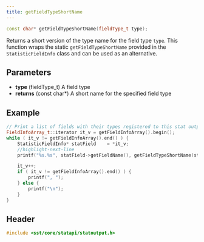 ```yaml
---
title: getFieldTypeShortName
---
```


```cpp
const char* getFieldTypeShortName(fieldType_t type);
```

Returns a short version of the type name for the field type `type`. This function wraps the static `getFieldTypeShortName` provided in the `StatisticFieldInfo` class and can be used as an alternative.

## Parameters
* **type** (fieldType_t) A field type
* **returns** (const char*) A short name for the specified field type

## Example

```cpp
// Print a list of fields with their types registered to this stat output
FieldInfoArray_t::iterator it_v = getFieldInfoArray().begin();
while ( it_v != getFieldInfoArray().end() ) {
    StatisticFieldInfo* statField    = *it_v;
    //highlight-next-line
    printf("%s.%s", statField->getFieldName(), getFieldTypeShortName(statField->getFieldType()));

    it_v++;
    if ( it_v != getFieldInfoArray().end() ) {
        printf(", ");
    } else {
        printf("\n");
    }
}
```

## Header
```cpp
#include <sst/core/statapi/statoutput.h>
```